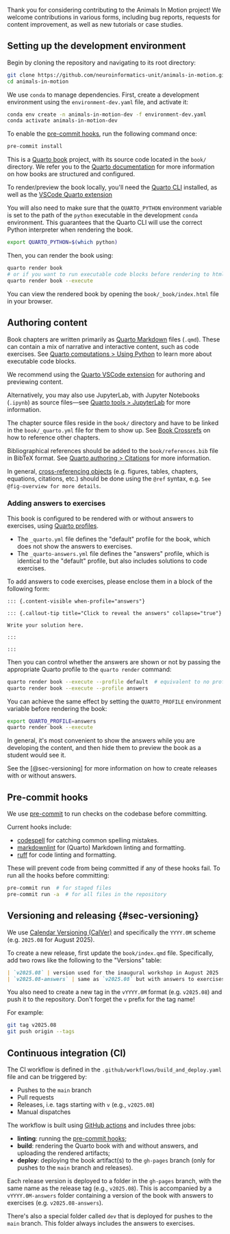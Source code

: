 Thank you for considering contributing to the Animals In Motion project!
We welcome contributions in various forms, including bug reports, requests for
content improvement, as well as new tutorials or case studies.

## Setting up the development environment

Begin by cloning the repository and navigating to its root directory:

```bash
git clone https://github.com/neuroinformatics-unit/animals-in-motion.git
cd animals-in-motion
```

We use `conda` to manage dependencies.
First, create a development environment using the `environment-dev.yaml` file, and activate it:

```bash
conda env create -n animals-in-motion-dev -f environment-dev.yaml
conda activate animals-in-motion-dev
```

To enable the [pre-commit hooks](#pre-commit-hooks), run the following command once:

```bash
pre-commit install
```

This is a [Quarto book](https://quarto.org/docs/books/index.html) project, with its source code located in the `book/` directory.
We refer you to the [Quarto documentation](https://quarto.org/docs/books/index.html) for more information on how books are structured and configured.

To render/preview the book locally, you'll need the [Quarto CLI](https://quarto.org/docs/get-started/) installed,
as well as the [VSCode Quarto extension](https://quarto.org/docs/get-started/hello/vscode.html)

You will also need to make sure that the `QUARTO_PYTHON` environment variable is set to the path of the `python` executable in the development `conda` environment.
This guarantees that the Quarto CLI will use the correct Python interpreter when rendering the book.

```bash
export QUARTO_PYTHON=$(which python)
```

Then, you can render the book using:

```bash
quarto render book
# or if you want to run executable code blocks before rendering to html
quarto render book --execute
```

You can view the rendered book by opening the `book/_book/index.html` file in your browser.

## Authoring content

Book chapters are written primarily as [Quarto Markdown](https://quarto.org/docs/authoring/markdown-basics.html) files (`.qmd`).
These can contain a mix of narrative and interactive content, such as code exercises. See [Quarto computations > Using Python](https://quarto.org/docs/computations/python.html) to learn more about executable code blocks.

We recommend using the [Quarto VSCode extension](https://marketplace.visualstudio.com/items?itemName=quarto.quarto) for authoring and previewing content.

Alternatively, you may also use JupyterLab, with Jupyter Notebooks (`.ipynb`) as source files—see [Quarto tools > JupyterLab](https://quarto.org/docs/tools/jupyter-lab.html) for more information.

The chapter source files reside in the `book/` directory and have to be linked in the `book/_quarto.yml` file for them to show up.
See [Book Crossrefs](https://quarto.org/docs/books/book-crossrefs.html) on how to reference other chapters.

Bibliographical references should be added to the `book/references.bib` file in BibTeX format.
See [Quarto authoring > Citations](https://quarto.org/docs/manuscripts/authoring/vscode.html#citations) for more information.

In general, [cross-referencing objects](https://quarto.org/docs/manuscripts/authoring/vscode.html#cross-ref) (e.g. figures, tables, chapters, equations, citations, etc.) should be done using the `@ref` syntax, e.g. `See @fig-overview for more details`.

### Adding answers to exercises

This book is configured to be rendered with or without answers to exercises,
using [Quarto profiles](https://quarto.org/docs/projects/profiles.html).

- The `_quarto.yml` file defines the "default" profile for the book, which
  does not show the answers to exercises.
- The `_quarto-answers.yml` file defines the "answers" profile, which
  is identical to the "default" profile, but also includes solutions
  to code exercises.

To add answers to code exercises, please enclose them in a block of the following form:

```{.bash}
::: {.content-visible when-profile="answers"}

::: {.callout-tip title="Click to reveal the answers" collapse="true"}

Write your solution here.

:::

:::
```

Then you can control whether the answers are shown or not by passing the appropriate Quarto profile to the `quarto render` command:

```bash
quarto render book --execute --profile default  # equivalent to no profile
quarto render book --execute --profile answers
```

You can achieve the same effect by setting the `QUARTO_PROFILE` environment variable before rendering the book:

```bash
export QUARTO_PROFILE=answers
quarto render book --execute
```

In general, it's most convenient to show the answers while you are developing the content,
and then hide them to preview the book as a student would see it.

See the [@sec-versioning] for more information on how to create releases with or without answers.

## Pre-commit hooks

We use [pre-commit](https://pre-commit.com/) to run checks on the codebase before committing.

Current hooks include:

- [codespell](https://github.com/codespell-project/codespell) for catching common spelling mistakes.
- [markdownlint](https://github.com/igorshubovych/markdownlint-cli) for (Quarto) Markdown linting and formatting.
- [ruff](https://github.com/astral-sh/ruff) for code linting and formatting.

These will prevent code from being committed if any of these hooks fail.
To run all the hooks before committing:

```sh
pre-commit run  # for staged files
pre-commit run -a  # for all files in the repository
```

## Versioning and releasing {#sec-versioning}

We use [Calendar Versioning (CalVer)](https://calver.org/) and specifically the `YYYY.0M` scheme (e.g. `2025.08` for August 2025).

To create a new release, first update the `book/index.qmd` file. Specifically, add two rows like the following to the "Versions" table:

```md
| `v2025.08` | version used for the inaugural workshop in August 2025 |
| `v2025.08-answers` | same as `v2025.08` but with answers to exercises |
```

You also need to create a new tag in the `vYYYY.0M` format (e.g. `v2025.08`)
and push it to the repository. Don't forget the `v` prefix for the tag name!

For example:

```bash
git tag v2025.08
git push origin --tags
```

## Continuous integration (CI)

The CI workflow is defined in the `.github/workflows/build_and_deploy.yaml` file and can be triggered by:

- Pushes to the `main` branch
- Pull requests
- Releases, i.e. tags starting with `v` (e.g., `v2025.08`)
- Manual dispatches

The workflow is built using [GitHub actions](https://docs.github.com/en/actions) and includes three jobs:

- **linting**: running the [pre-commit hooks](#pre-commit-hooks);
- **build**: rendering the Quarto book with and without answers, and uploading the rendered artifacts;
- **deploy**: deploying the book artifact(s) to the `gh-pages` branch (only for pushes to the `main` branch and releases).

Each release version is deployed to a folder in the `gh-pages` branch, with the same name as the release tag (e.g., `v2025.08`). This is accompanied by a `vYYYY.0M-answers` folder containing a version of the book with answers to exercises (e.g. `v2025.08-answers`).

There's also a special folder called `dev` that is deployed for pushes to the `main` branch. This folder always includes the answers to exercises.
